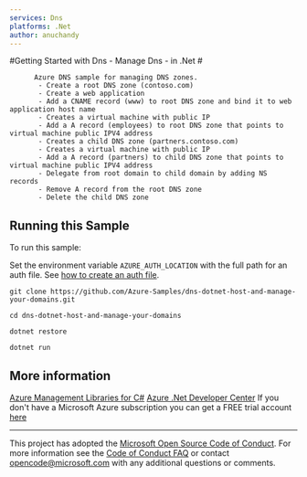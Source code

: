 ```yaml
---
services: Dns
platforms: .Net
author: anuchandy
---
```


#Getting Started with Dns - Manage Dns - in .Net #

          Azure DNS sample for managing DNS zones.
           - Create a root DNS zone (contoso.com)
           - Create a web application
           - Add a CNAME record (www) to root DNS zone and bind it to web application host name
           - Creates a virtual machine with public IP
           - Add a A record (employees) to root DNS zone that points to virtual machine public IPV4 address
           - Creates a child DNS zone (partners.contoso.com)
           - Creates a virtual machine with public IP
           - Add a A record (partners) to child DNS zone that points to virtual machine public IPV4 address
           - Delegate from root domain to child domain by adding NS records
           - Remove A record from the root DNS zone
           - Delete the child DNS zone


## Running this Sample ##

To run this sample:

Set the environment variable `AZURE_AUTH_LOCATION` with the full path for an auth file. See [how to create an auth file](https://github.com/Azure/azure-sdk-for-net/blob/Fluent/AUTH.md).

    git clone https://github.com/Azure-Samples/dns-dotnet-host-and-manage-your-domains.git

    cd dns-dotnet-host-and-manage-your-domains

    dotnet restore

    dotnet run

## More information ##

[Azure Management Libraries for C#](https://github.com/Azure/azure-sdk-for-net/tree/Fluent)
[Azure .Net Developer Center](https://azure.microsoft.com/en-us/develop/net/)
If you don't have a Microsoft Azure subscription you can get a FREE trial account [here](http://go.microsoft.com/fwlink/?LinkId=330212)

---

This project has adopted the [Microsoft Open Source Code of Conduct](https://opensource.microsoft.com/codeofconduct/). For more information see the [Code of Conduct FAQ](https://opensource.microsoft.com/codeofconduct/faq/) or contact [opencode@microsoft.com](mailto:opencode@microsoft.com) with any additional questions or comments.